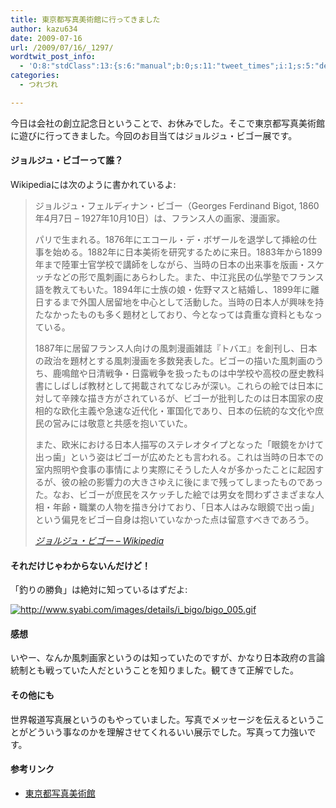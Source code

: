 ```yaml
---
title: 東京都写真美術館に行ってきました
author: kazu634
date: 2009-07-16
url: /2009/07/16/_1297/
wordtwit_post_info:
  - 'O:8:"stdClass":13:{s:6:"manual";b:0;s:11:"tweet_times";i:1;s:5:"delay";i:0;s:7:"enabled";i:1;s:10:"separation";s:2:"60";s:7:"version";s:3:"3.7";s:14:"tweet_template";b:0;s:6:"status";i:2;s:6:"result";a:0:{}s:13:"tweet_counter";i:2;s:13:"tweet_log_ids";a:1:{i:0;i:4709;}s:9:"hash_tags";a:0:{}s:8:"accounts";a:1:{i:0;s:7:"kazu634";}}'
categories:
  - つれづれ

---
```

<div class="section">
<p>
    今日は会社の創立記念日ということで、お休みでした。そこで東京都写真美術館に遊びに行ってきました。今回のお目当てはジョルジュ・ビゴー展です。
</p>
  
<h4>
    ジョルジュ・ビゴーって誰？
</h4>
  
<p>
    Wikipediaには次のように書かれているよ:
</p>
  
<blockquote title="ジョルジュ・ビゴー - Wikipedia" cite="http://ja.wikipedia.org/wiki/%E3%82%B8%E3%83%A7%E3%83%AB%E3%82%B8%E3%83%A5%E3%83%BB%E3%83%93%E3%82%B4%E3%83%BC">
<p>
      ジョルジュ・フェルディナン・ビゴー（Georges Ferdinand Bigot, 1860年4月7日 &#8211; 1927年10月10日）は、フランス人の画家、漫画家。
</p>
    
<p>
      パリで生まれる。1876年にエコール・デ・ボザールを退学して挿絵の仕事を始める。1882年に日本美術を研究するために来日。1883年から1899年まで陸軍士官学校で講師をしながら、当時の日本の出来事を版画・スケッチなどの形で風刺画にあらわした。また、中江兆民の仏学塾でフランス語を教えてもいた。1894年に士族の娘・佐野マスと結婚し、1899年に離日するまで外国人居留地を中心として活動した。当時の日本人が興味を持たなかったものも多く題材としており、今となっては貴重な資料ともなっている。
</p>
    
<p>
      1887年に居留フランス人向けの風刺漫画雑誌『トバエ』を創刊し、日本の政治を題材とする風刺漫画を多数発表した。ビゴーの描いた風刺画のうち、鹿鳴館や日清戦争・日露戦争を扱ったものは中学校や高校の歴史教科書にしばしば教材として掲載されてなじみが深い。これらの絵では日本に対して辛辣な描き方がされているが、ビゴーが批判したのは日本国家の皮相的な欧化主義や急速な近代化・軍国化であり、日本の伝統的な文化や庶民の営みには敬意と共感を抱いていた。
</p>
    
<p>
      また、欧米における日本人描写のステレオタイプとなった「眼鏡をかけて出っ歯」という姿はビゴーが広めたとも言われる。これは当時の日本での室内照明や食事の事情により実際にそうした人々が多かったことに起因するが、彼の絵の影響力の大きさゆえに後にまで残ってしまったものであった。なお、ビゴーが庶民をスケッチした絵では男女を問わずさまざまな人相・年齢・職業の人物を描き分けており、「日本人はみな眼鏡で出っ歯」という偏見をビゴー自身は抱いていなかった点は留意すべきであろう。
</p>
    
<p>
<cite><a href="http://ja.wikipedia.org/wiki/%E3%82%B8%E3%83%A7%E3%83%AB%E3%82%B8%E3%83%A5%E3%83%BB%E3%83%93%E3%82%B4%E3%83%BC" onclick="__gaTracker('send', 'event', 'outbound-article', 'http://ja.wikipedia.org/wiki/%E3%82%B8%E3%83%A7%E3%83%AB%E3%82%B8%E3%83%A5%E3%83%BB%E3%83%93%E3%82%B4%E3%83%BC', 'ジョルジュ・ビゴー &#8211; Wikipedia');" target="_blank">ジョルジュ・ビゴー &#8211; Wikipedia</a></cite>
</p>
</blockquote>
  
<h4>
    それだけじゃわからないんだけど！
</h4>
  
<p>
    「釣りの勝負」は絶対に知っているはずだよ:
</p>
  
<p>
<a href="http://www.syabi.com/images/details/i_bigo/bigo_005.gif" onclick="__gaTracker('send', 'event', 'outbound-article', 'http://www.syabi.com/images/details/i_bigo/bigo_005.gif', '');" class="http-image" target="_blank"><img src="http://www.syabi.com/images/details/i_bigo/bigo_005.gif" class="http-image" alt="http://www.syabi.com/images/details/i_bigo/bigo_005.gif" /></a>
</p>
  
<h4>
    感想
</h4>
  
<p>
    いやー、なんか風刺画家というのは知っていたのですが、かなり日本政府の言論統制とも戦っていた人だということを知りました。観てきて正解でした。
</p>
  
<h4>
    その他にも
</h4>
  
<p>
    世界報道写真展というのもやっていました。写真でメッセージを伝えるということがどういう事なのかを理解させてくれるいい展示でした。写真って力強いです。
</p>
  
<h4>
    参考リンク
</h4>
  
<ul>
<li>
<a href="http://www.syabi.com/index.shtml" onclick="__gaTracker('send', 'event', 'outbound-article', 'http://www.syabi.com/index.shtml', '東京都写真美術館');" target="_blank">東京都写真美術館</a>
</li>
</ul>
</div>